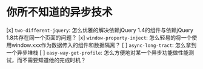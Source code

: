 # 你所不知道的异步技术

[x] `two-different-jquery`: 怎么优雅的解决依赖jQuery 1.4的组件与依赖jQuery 1.8共存在同一个页面的问题？
[x] `window-property-inject`: 怎么轻易的将一个使用window.xxx作为数据传入的组件和数据隔离？
[ ] `async-long-tract`: 怎么拿到一个异步堆栈
[ ] `easy-way-get-profile`: 怎么方便地对某一个异步功能做性能测试，而不需要知道他的完成时机？